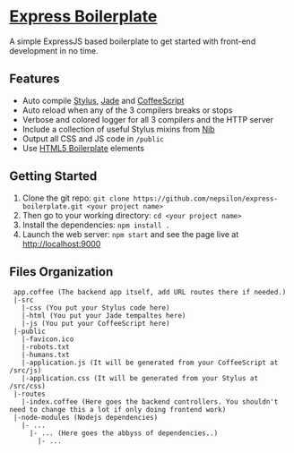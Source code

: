# [Express Boilerplate](http://github.com/nepsilon/express-boilerplate)

A simple ExpressJS based boilerplate to get started with front-end development in no time.

## Features

* Auto compile [Stylus](http://learnboost.github.io/stylus/), [Jade](https://github.com/visionmedia/jade) and [CoffeeScript](http://coffeescript.org)
* Auto reload when any of the 3 compilers breaks or stops
* Verbose and colored logger for all 3 compilers and the HTTP server
* Include a collection of useful Stylus mixins from [Nib](https://github.com/visionmedia/nib)
* Output all CSS and JS code in `/public`
* Use [HTML5 Boilerplate](https://github.com/h5bp/html5-boilerplate) elements

## Getting Started

1. Clone the git repo: `git clone https://github.com/nepsilon/express-boilerplate.git <your project name>`
2. Then go to your working directory: `cd <your project name>`
3. Install the dependencies: `npm install .`
4. Launch the web server: `npm start` and see the page live at [http://localhost:9000](http://localhost:9000)

## Files Organization

```
 app.coffee (The backend app itself, add URL routes there if needed.)
 |-src
   |-css (You put your Stylus code here)
   |-html (You put your Jade tempaltes here)
   |-js (You put your CoffeeScript here)
 |-public
   |-favicon.ico
   |-robots.txt
   |-humans.txt
   |-application.js (It will be generated from your CoffeeScript at /src/js)
   |-application.css (It will be generated from your Stylus at /src/css)
 |-routes
   |-index.coffee (Here goes the backend controllers. You shouldn't need to change this a lot if only doing frontend work)
 |-node-modules (Nodejs dependencies)
   |- ...
     |- ... (Here goes the abbyss of dependencies..)
       |- ...
```
